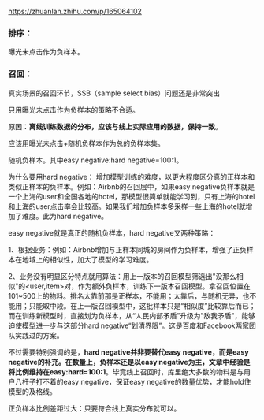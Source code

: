 https://zhuanlan.zhihu.com/p/165064102

### 排序：

曝光未点击作为负样本。



### 召回：

真实场景的召回环节，SSB（sample select bias）问题还是非常突出

只用曝光未点击作为负样本的策略不合适。

原因：**离线训练数据的分布，应该与线上实际应用的数据，保持一致**。

应该用曝光未点击+随机负样本作为总的负样本集。

随机负样本。其中easy negative:hard negative=100:1。

为什么要用hard negative： 增加模型训练的难度，以更大程度区分真的正样本和类似正样本的负样本。例如：Airbnb的召回层中，如果easy negative负样本就是一个上海的user和全国各地的hotel，那模型很简单就能学习到，只有上海的hotel和上海的user点击率会比较高。如果我们增加负样本多采样一些上海的hotel就增加了难度。此为hard negative。

easy negative就是真正的随机负样本，hard negative又两种策略：

1、根据业务：例如：Airbnb增加与正样本同城的房间作为负样本，增强了正负样本在地域上的相似性，加大了模型的学习难度。

2、业务没有明显区分特点就用算法：用上一版本的召回模型筛选出"没那么相似"的<user,item>对，作为额外负样本，训练下一版本召回模型。拿召回位置在101~500上的物料。排名太靠前那是正样本，不能用；太靠后，与随机无异，也不能用；只能取中段。在上一版召回模型中，这批样本只是“相似度”比较靠后而已；而在训练新模型时，直接划为负样本，从“人民内部矛盾”升级为"敌我矛盾"，能够迫使模型进一步与这部分hard negative“划清界限”。这是百度和Facebook两家团队实践过的方案。



不过需要特别强调的是，**hard negative并非要替代easy negative，而是easy negative的补充。在数量上，负样本还是以easy negative为主，文章中经验是将比例维持在easy:hard=100:1**。毕竟线上召回时，库里绝大多数的物料是与用户八杆子打不着的easy negative，保证easy negative的数量优势，才能hold住模型的及格线。



正负样本比例差距过大：只要符合线上真实分布就可以。





